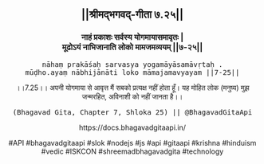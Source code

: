 <center><h2>||श्रीमद्‍भगवद्‍-गीता ७.२५||</h2>
<h3>नाहं प्रकाशः सर्वस्य योगमायासमावृतः |<br/>मूढोऽयं नाभिजानाति लोको मामजमव्ययम् ||७-२५||</h3>
<pre>nāhaṃ prakāśaḥ sarvasya yogamāyāsamāvṛtaḥ .<br/>mūḍho.ayaṃ nābhijānāti loko māmajamavyayam ||7-25||</pre>
<p>।।7.25।। अपनी योगमाया से आवृत्त मैं सबको प्रत्यक्ष नहीं होता हूँ। यह मोहित लोक (मनुष्य) मुझ जन्मरहित, अविनाशी को नहीं जानता है।।</p>
<pre>(Bhagavad Gita, Chapter 7, Shloka 25) || @BhagavadGitaApi</pre><p>https://docs.bhagavadgitaapi.in/</p><p>#API #bhagavadgitaapi #slok #nodejs #js #api #gitaapi #krishna #hinduism #vedic #ISKCON #shreemadbhagavadgita #technology</p></center>